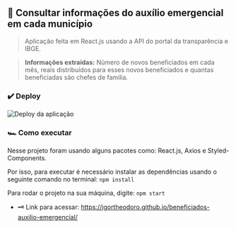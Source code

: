 ## 🔎 Consultar informações do auxílio emergencial em cada município
> Aplicação feita em React.js usando a API do portal da transparência e IBGE.

> **Informações extraídas:** Número de novos beneficiados em cada mês, reais distribuídos para esses novos beneficiados e quantas beneficiadas são chefes de família.

### ✔️ Deploy
![Deploy da aplicação](https://i.imgur.com/PqSO4XH.gif)

### 🏎️ Como executar

Nesse projeto foram usando alguns pacotes como: React.js, Axios e Styled-Components.

Por isso, para executar é necessário instalar as dependências usando o seguinte comando no terminal: 
`npm install`

Para rodar o projeto na sua máquina, digite: `npm start`



* 🗝️ Link para acessar: https://igortheodoro.github.io/beneficiados-auxilio-emergencial/
